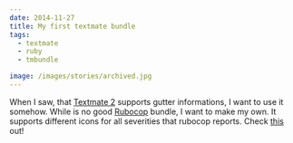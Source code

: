 ```yaml
---
date: 2014-11-27
title: My first textmate bundle
tags:
  - textmate
  - ruby
  - tmbundle

image: /images/stories/archived.jpg
---
```


When I saw, that [Textmate 2](https://github.com/textmate/textmate) supports gutter informations, I want to use it somehow.
While is no good [Rubocop](http://batsov.com/rubocop/) bundle, I want to make my own.
It supports different icons for all severities that rubocop reports.
Check [this](https://github.com/fazibear/Rubocop.tmbundle) out!
